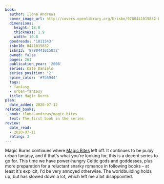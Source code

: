 ```yaml
---
book:
  author: Ilona Andrews
  cover_image_url: http://covers.openlibrary.org/b/isbn/9780441015832-L.jpg
  dimensions:
    height: 18.0
    thickness: 1.9
    width: 10.8
  goodreads: '1811543'
  isbn10: 0441015832
  isbn13: '9780441015832'
  owned: false
  pages: 261
  publication_year: '2008'
  series: Kate Daniels
  series_position: '2'
  spine_color: '#7b5944'
  tags:
  - fantasy
  - urban-fantasy
  title: Magic Burns
plan:
  date_added: 2020-07-12
related_books:
- book: ilona-andrews/magic-bites
  text: The first book in the series
review:
  date_read:
  - 2020-07-11
  rating: 3
---
```


Magic Burns continues where [Magic Bites](https://books.rixx.de/reviews/2020/magic-bites) left off. It continues to be
pulpy urban fantasy, and if that's what you're looking for, this is a decent series to go for. This time we have
power-hungry Celtic gods and goddesses, plus more preparation for a reluctant snarky romance in following books – at
least it's explicit, I'd be very annoyed otherwise. The worldbuilding holds up, but has slowed down a lot, which left me
a bit disappointed.
